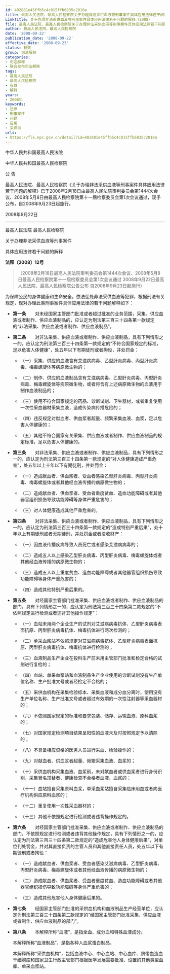 ```yaml
---
id: 402881e45ffb5c4c015ffb6835c2010a
title: 最高人民法院、最高人民检察院关于办理非法采供血液等刑事案件具体应用法律若干问题的解释
LinkTitle: 关于办理非法采供血液等刑事案件具体应用法律若干问题的解释（2008）
file: 最高人民法院、最高人民检察院关于办理非法采供血液等刑事案件具体应用法律若干问题的解释_20080922_402881e45ffb5c4c015ffb6835c2010a.docx
author: 最高人民法院、最高人民检察院
date: '2008-09-22'
publication_date: '2008-09-22'
effective_date: '2008-09-23'
status: 有效
group: 司法解释
categories:
- 司法解释
- 联合发布司法解释
tags:
- 最高人民法院
- 最高人民检察院
- 有效
- 解释
years:
- 2008年
keywords:
- 法律
- 刑事案件
- 问题
- 应用
- 采供血
urls:
- https://flk.npc.gov.cn/detail?id=402881e45ffb5c4c015ffb6835c2010a
---
```


中华人民共和国最高人民法院

中华人民共和国最高人民检察院

公 告

最高人民法院、最高人民检察院《关于办理非法采供血液等刑事案件具体应用法律若干问题的解释》已于2008年2月18日由最高人民法院审判委员会第1444次会议、2008年5月8日由最高人民检察院第十一届检察委员会第1次会议通过，现予公布，自2008年9月23日起施行。

2008年9月22日

---

最高人民法院 最高人民检察院

关于办理非法采供血液等刑事案件

具体应用法律若干问题的解释

**法释〔2008〕12号**

> （2008年2月18日最高人民法院审判委员会第1444次会议、2008年5月8日最高人民检察院第十一届检察委员会第1次会议通过 2008年9月22日最高人民法院、最高人民检察院公告公布 自2008年9月23日起施行）

为保障公民的身体健康和生命安全，依法惩处非法采供血液等犯罪，根据刑法有关规定，现对办理此类刑事案件具体应用法律的若干问题解释如下：

- **第一条**　　对未经国家主管部门批准或者超过批准的业务范围，采集、供应血液或者制作、供应血液制品的，应认定为刑法第三百三十四条第一款规定的“非法采集、供应血液或者制作、供应血液制品”。

- **第二条**　　对非法采集、供应血液或者制作、供应血液制品，具有下列情形之一的，应认定为刑法第三百三十四条第一款规定的“不符合国家规定的标准，足以危害人体健康”，处五年以下有期徒刑或者拘役，并处罚金：

  - （一）采集、供应的血液含有艾滋病病毒、乙型肝炎病毒、丙型肝炎病毒、梅毒螺旋体等病原微生物的；

  - （二）制作、供应的血液制品含有艾滋病病毒、乙型肝炎病毒、丙型肝炎病毒、梅毒螺旋体等病原微生物，或者将含有上述病原微生物的血液用于制作血液制品的；

  - （三）使用不符合国家规定的药品、诊断试剂、卫生器材，或者重复使用一次性采血器材采集血液，造成传染病传播危险的；

  - （四）违反规定对献血者、供血浆者超量、频繁采集血液、血浆，足以危害人体健康的；

  - （五）其他不符合国家有关采集、供应血液或者制作、供应血液制品的规定标准，足以危害人体健康的。

- **第三条**　　对非法采集、供应血液或者制作、供应血液制品，具有下列情形之一的，应认定为刑法第三百三十四条第一款规定的“对人体健康造成严重危害”，处五年以上十年以下有期徒刑，并处罚金：

  - （一）造成献血者、供血浆者、受血者感染乙型肝炎病毒、丙型肝炎病毒、梅毒螺旋体或者其他经血液传播的病原微生物的；

  - （二）造成献血者、供血浆者、受血者重度贫血、造血功能障碍或者其他器官组织损伤导致功能障碍等身体严重危害的；

  - （三）对人体健康造成其他严重危害的。

- **第四条**　　对非法采集、供应血液或者制作、供应血液制品，具有下列情形之一的，应认定为刑法第三百三十四条第一款规定的“造成特别严重后果”，处十年以上有期徒刑或者无期徒刑，并处罚金或者没收财产：

  - （一）因血液传播疾病导致人员死亡或者感染艾滋病病毒的；

  - （二）造成五人以上感染乙型肝炎病毒、丙型肝炎病毒、梅毒螺旋体或者其他经血液传播的病原微生物的；

  - （三）造成五人以上重度贫血、造血功能障碍或者其他器官组织损伤导致功能障碍等身体严重危害的；

  - （四）造成其他特别严重后果的。

- **第五条**　　对经国家主管部门批准采集、供应血液或者制作、供应血液制品的部门，具有下列情形之一的，应认定为刑法第三百三十四条第二款规定的“不依照规定进行检测或者违背其他操作规定”：

  - （一）血站未用两个企业生产的试剂对艾滋病病毒抗体、乙型肝炎病毒表面抗原、丙型肝炎病毒抗体、梅毒抗体进行两次检测的；

  - （二）单采血浆站不依照规定对艾滋病病毒抗体、乙型肝炎病毒表面抗原、丙型肝炎病毒抗体、梅毒抗体进行检测的；

  - （三）血液制品生产企业在投料生产前未用主管部门批准和检定合格的试剂进行复检的；

  - （四）血站、单采血浆站和血液制品生产企业使用的诊断试剂没有生产单位名称、生产批准文号或者经检定不合格的；

  - （五）采供血机构在采集检验标本、采集血液和成分血分离时，使用没有生产单位名称、生产批准文号或者超过有效期的一次性注射器等采血器材的；

  - （六）不依照国家规定的标准和要求包装、储存、运输血液、原料血浆的；

  - （七）对国家规定检测项目结果呈阳性的血液未及时按照规定予以清除的；

  - （八）不具备相应资格的医务人员进行采血、检验操作的；

  - （九）对献血者、供血浆者超量、频繁采集血液、血浆的；

  - （十）采供血机构采集血液、血浆前，未对献血者或供血浆者进行身份识别，采集冒名顶替者、健康检查不合格者血液、血浆的；

  - （十一）血站擅自采集原料血浆，单采血浆站擅自采集临床用血或者向医疗机构供应原料血浆的；

  - （十二）重复使用一次性采血器材的；

  - （十三）其他不依照规定进行检测或者违背操作规定的。

- **第六条**　　对经国家主管部门批准采集、供应血液或者制作、供应血液制品的部门，不依照规定进行检测或者违背其他操作规定，具有下列情形之一的，应认定为刑法第三百三十四条第二款规定的“造成危害他人身体健康后果”，对单位判处罚金，并对其直接负责的主管人员和其他直接责任人员，处五年以下有期徒刑或者拘役：

  - （一）造成献血者、供血浆者、受血者感染艾滋病病毒、乙型肝炎病毒、丙型肝炎病毒、梅毒螺旋体或者其他经血液传播的病原微生物的；

  - （二）造成献血者、供血浆者、受血者重度贫血、造血功能障碍或者其他器官组织损伤导致功能障碍等身体严重危害的；

  - （三）造成其他危害他人身体健康后果的。

- **第七条**　　经国家主管部门批准的采供血机构和血液制品生产经营单位，应认定为刑法第三百三十四条第二款规定的“经国家主管部门批准采集、供应血液或者制作、供应血液制品的部门”。

- **第八条**　　本解释所称“血液”，是指全血、成分血和特殊血液成分。

  本解释所称“血液制品”，是指各种人血浆蛋白制品。

  本解释所称“采供血机构”，包括血液中心、中心血站、中心血库、脐带血造血干细胞库和国家卫生行政主管部门根据医学发展需要批准、设置的其他类型血库、单采血浆站。
